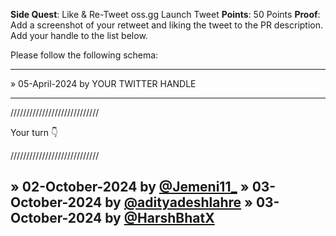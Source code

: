 **Side Quest**: Like & Re-Tweet oss.gg Launch Tweet
**Points**: 50 Points
**Proof**: Add a screenshot of your retweet and liking the tweet to the PR description. Add your handle to the list below.

Please follow the following schema:

---

» 05-April-2024 by YOUR TWITTER HANDLE

---

////////////////////////////

Your turn 👇

////////////////////////////

» 02-October-2024 by [@Jemeni11\_](https://x.com/Jemeni11_)
» 03-October-2024 by [@adityadeshlahre](https://x.com/adityadeshlahre/)
» 03-October-2024 by [@HarshBhatX](https://x.com/HarshBhatX/status/HarshBhatX)
---
